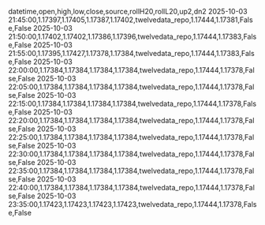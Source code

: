 datetime,open,high,low,close,source,rollH20,rollL20,up2,dn2
2025-10-03 21:45:00,1.17397,1.17405,1.17387,1.17402,twelvedata_repo,1.17444,1.17381,False,False
2025-10-03 21:50:00,1.17402,1.17402,1.17386,1.17396,twelvedata_repo,1.17444,1.17383,False,False
2025-10-03 21:55:00,1.17395,1.17427,1.17378,1.17384,twelvedata_repo,1.17444,1.17383,False,False
2025-10-03 22:00:00,1.17384,1.17384,1.17384,1.17384,twelvedata_repo,1.17444,1.17378,False,False
2025-10-03 22:05:00,1.17384,1.17384,1.17384,1.17384,twelvedata_repo,1.17444,1.17378,False,False
2025-10-03 22:15:00,1.17384,1.17384,1.17384,1.17384,twelvedata_repo,1.17444,1.17378,False,False
2025-10-03 22:20:00,1.17384,1.17384,1.17384,1.17384,twelvedata_repo,1.17444,1.17378,False,False
2025-10-03 22:25:00,1.17384,1.17384,1.17384,1.17384,twelvedata_repo,1.17444,1.17378,False,False
2025-10-03 22:30:00,1.17384,1.17384,1.17384,1.17384,twelvedata_repo,1.17444,1.17378,False,False
2025-10-03 22:35:00,1.17384,1.17384,1.17384,1.17384,twelvedata_repo,1.17444,1.17378,False,False
2025-10-03 22:40:00,1.17384,1.17384,1.17384,1.17384,twelvedata_repo,1.17444,1.17378,False,False
2025-10-03 23:35:00,1.17423,1.17423,1.17423,1.17423,twelvedata_repo,1.17444,1.17378,False,False
